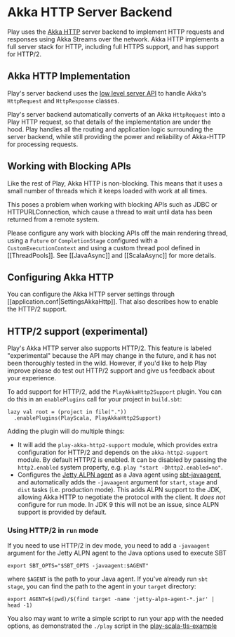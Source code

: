 <!--- Copyright (C) 2009-2017 Lightbend Inc. <https://www.lightbend.com> -->
# Akka HTTP Server Backend

Play uses the [Akka HTTP](http://doc.akka.io/docs/akka-http/current/) server backend to implement HTTP requests and responses using Akka Streams over the network.  Akka HTTP implements a full server stack for HTTP, including full HTTPS support, and has support for HTTP/2.

## Akka HTTP Implementation

Play's server backend uses the [low level server API](http://doc.akka.io/docs/akka-http/current/scala/http/low-level-server-side-api.html) to handle Akka's `HttpRequest` and `HttpResponse` classes.

Play's server backend automatically converts of an Akka `HttpRequest` into a Play HTTP request, so that details of the implementation are under the hood.  Play handles all the routing and application logic surrounding the server backend, while still providing the power and reliability of Akka-HTTP for processing requests.

## Working with Blocking APIs

Like the rest of Play, Akka HTTP is non-blocking.  This means that it uses a small number of threads which it keeps loaded with work at all times.

This poses a problem when working with blocking APIs such as JDBC or HTTPURLConnection, which cause a thread to wait until data has been returned from a remote system.

Please configure any work with blocking APIs off the main rendering thread, using a `Future` or `CompletionStage` configured with a `CustomExecutionContext` and using a custom thread pool defined in [[ThreadPools]].  See [[JavaAsync]] and [[ScalaAsync]] for more details.

## Configuring Akka HTTP

You can configure the Akka HTTP server settings through [[application.conf|SettingsAkkaHttp]]. That also describes how to enable the HTTP/2 support.

## HTTP/2 support (experimental)

Play's Akka HTTP server also supports HTTP/2. This feature is labeled "experimental" because the API may change in the future, and it has not been thoroughly tested in the wild. However, if you'd like to help Play improve please do test out HTTP/2 support and give us feedback about your experience.

To add support for HTTP/2, add the `PlayAkkaHttp2Support` plugin. You can do this in an `enablePlugins` call for your project in `build.sbt`:

```
lazy val root = (project in file("."))
  .enablePlugins(PlayScala, PlayAkkaHttp2Support)
```

Adding the plugin will do multiple things:

 - It will add the `play-akka-http2-support` module, which provides extra configuration for HTTP/2 and depends on the `akka-http2-support` module. By default HTTP/2 is enabled. It can be disabled by passing the `http2.enabled` system property, e.g. `play "start -Dhttp2.enabled=no"`.
 - Configures the [Jetty ALPN agent](https://github.com/jetty-project/jetty-alpn-agent) as a Java agent using [sbt-javaagent](https://github.com/sbt/sbt-javaagent), and automatically adds the `-javaagent` argument for `start`, `stage` and `dist` tasks (i.e. production mode). This adds ALPN support to the JDK, allowing Akka HTTP to negotiate the protocol with the client. It *does not* configure for run mode. In JDK 9 this will not be an issue, since ALPN support is provided by default.

### Using HTTP/2 in `run` mode

If you need to use HTTP/2 in dev mode, you need to add a `-javaagent` argument for the Jetty ALPN agent to the Java options used to execute SBT

```
export SBT_OPTS="$SBT_OPTS -javaagent:$AGENT"
```

where `$AGENT` is the path to your Java agent. If you've already run `sbt stage`, you can find the path to the agent in your `target` directory:

```
export AGENT=$(pwd)/$(find target -name 'jetty-alpn-agent-*.jar' | head -1)
```

You also may want to write a simple script to run your app with the needed options, as demonstrated the `./play` script in the [play-scala-tls-example](https://github.com/playframework/play-scala-tls-example/blob/2.5.x/play)
